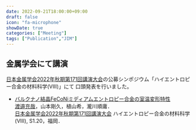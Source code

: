 ```yaml
---
date: 2022-09-21T18:00:00+09:00
draft: false
icon: "fa-microphone"
showDate: true
categories: ["Meeting"]
tags: ["Publication","JIM"]
---
```


## 金属学会にて講演

[日本金属学会2022年秋期第171回講演大会](https://confit.atlas.jp/guide/event/jim2022autumn/top)の公募シンポジウム「ハイエントロピー合金の材料科学(VIII)」にて
口頭発表を行いました。

* [バルクナノ結晶FeCoNiミディアムエントロピー合金の室温変形特性](https://confit.atlas.jp/guide/event/jim2022autumn/subject/2M08-20-13/advanced)  
<u>渡邉充哉</u>，山本剛久，植山希，瀧川順庸．  
[日本金属学会2022年秋期第171回講演大会](https://confit.atlas.jp/guide/event/jim2022autumn/top) ハイエントロピー合金の材料科学(VIII), 
S1.20，福岡．